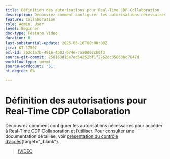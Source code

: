 ```yaml
---
title: Définition des autorisations pour Real-Time CDP Collaboration
description: Découvrez comment configurer les autorisations nécessaires pour accéder à Real-Time CDP Collaboration et l’utiliser
feature: Collaboration
role: Admin, User
level: Beginner
doc-type: Feature Video
duration: 0
last-substantial-update: 2025-03-18T00:00:00Z
jira: KT-17507
exl-id: 2b2c1a7b-4916-4b03-b74e-7aa0d02cb0f3
source-git-commit: 250163d15e7ed54252bf1f2762dc35663bc7647d
workflow-type: tm+mt
source-wordcount: '51'
ht-degree: 0%

---
```


# Définition des autorisations pour Real-Time CDP Collaboration

Découvrez comment configurer les autorisations nécessaires pour accéder à Real-Time CDP Collaboration et l’utiliser. Pour consulter une documentation détaillée, voir [présentation du contrôle d’accès](https://experienceleague.adobe.com/fr/docs/real-time-cdp-collaboration/using/permissions/overview){target="_blank"}.

>[!VIDEO](https://video.tv.adobe.com/v/3452216/?learn=on&enablevpops)

